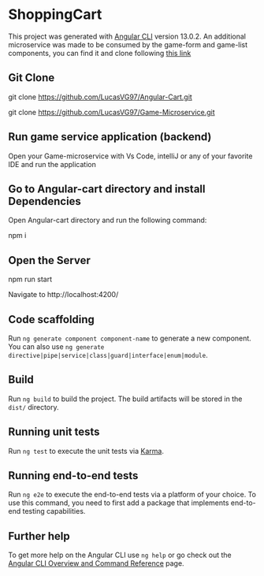 # ShoppingCart

This project was generated with [Angular CLI](https://github.com/angular/angular-cli) version 13.0.2.
An additional microservice was made to be consumed by the game-form and game-list components, you can find it and clone following [this link](https://github.com/LucasVG97/Game-Microservice)

## Git Clone

git clone https://github.com/LucasVG97/Angular-Cart.git

git clone https://github.com/LucasVG97/Game-Microservice.git

## Run game service application (backend)

Open your Game-microservice with Vs Code, intelliJ or any of your favorite IDE and run the application

## Go to Angular-cart directory and install Dependencies

Open Angular-cart directory and run the following command:

npm i

## Open the Server

npm run start

Navigate to http://localhost:4200/

## Code scaffolding

Run `ng generate component component-name` to generate a new component. You can also use `ng generate directive|pipe|service|class|guard|interface|enum|module`.

## Build

Run `ng build` to build the project. The build artifacts will be stored in the `dist/` directory.

## Running unit tests

Run `ng test` to execute the unit tests via [Karma](https://karma-runner.github.io).

## Running end-to-end tests

Run `ng e2e` to execute the end-to-end tests via a platform of your choice. To use this command, you need to first add a package that implements end-to-end testing capabilities.

## Further help

To get more help on the Angular CLI use `ng help` or go check out the [Angular CLI Overview and Command Reference](https://angular.io/cli) page.
